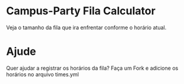 # Campus-Party Fila Calculator
Veja o tamanho da fila que ira enfrentar conforme o horário atual.

# Ajude
Quer ajudar a registrar os horários da fila?
Faça um Fork e adicione os horários no arquivo times.yml
